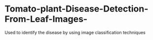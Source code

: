 # Tomato-plant-Disease-Detection-From-Leaf-Images-
Used to identify the disease by using image classification techniques
